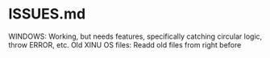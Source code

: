# ISSUES.md

WINDOWS: Working, but needs features, specifically catching circular logic, throw ERROR, etc.
Old XINU OS files: Readd old files from right before 
